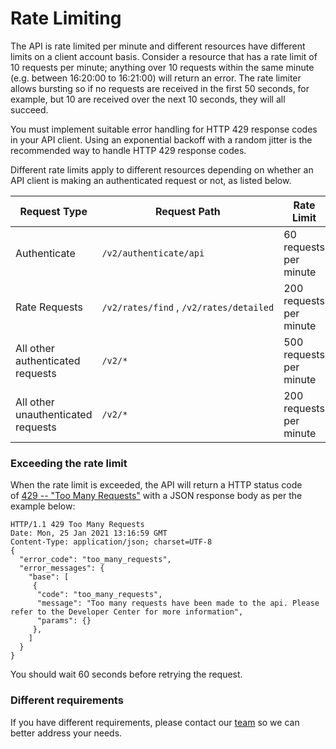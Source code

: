 [_metadata_:menu_title]:- "Rate Limiting"
[_metadata_:order]:- "7"

# Rate Limiting

The API is rate limited per minute and different resources have different limits on a client account basis. Consider a resource that has a rate limit of 10 requests per minute; anything over 10 requests within the same minute (e.g. between 16:20:00 to 16:21:00) will return an error. The rate limiter allows bursting so if no requests are received in the first 50 seconds, for example, but 10 are received over the next 10 seconds, they will all succeed.

You must implement suitable error handling for HTTP 429 response codes in your API client. Using an exponential backoff with a random jitter is the recommended way to handle HTTP 429 response codes.

Different rate limits apply to different resources depending on whether an API client is making an authenticated request or not, as listed below.

| Request Type | Request Path | Rate Limit |
| --- | --- | --- |
| Authenticate | `/v2/authenticate/api` | 60 requests per minute |
| Rate Requests | `/v2/rates/find` , `/v2/rates/detailed` | 200 requests per minute |
| All other authenticated requests | `/v2/*` | 500 requests per minute |
| All other unauthenticated requests | `/v2/*` | 200 requests per minute |

### Exceeding the rate limit

When the rate limit is exceeded, the API will return a HTTP status code of [429 -- "Too Many Requests"](https://tools.ietf.org/html/rfc6585) with a JSON response body as per the example below:

```
HTTP/1.1 429 Too Many Requests
Date: Mon, 25 Jan 2021 13:16:59 GMT
Content-Type: application/json; charset=UTF-8
{
  "error_code": "too_many_requests",
  "error_messages": {
    "base": [
     {
      "code": "too_many_requests",
      "message": "Too many requests have been made to the api. Please refer to the Developer Center for more information",
      "params": {}
     },
    ]
  }
}
```

You should wait 60 seconds before retrying the request.

### Different requirements

If you have different requirements, please contact our [team](https://www.currencycloud.com/contact/) so we can better address your needs.
